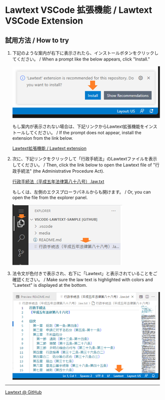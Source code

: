 # Lawtext VSCode 拡張機能 / Lawtext VSCode Extension

## 試用方法 / How to try

1. 下記のような案内が右下に表示されたら、インストールボタンをクリックしてください。 / When a prompt like the below appears, click "Install."

    ![](./media/extension-prompt.png)

    もし案内が表示されない場合は、下記リンクからLawtext拡張機能をインストールしてください。 / If the prompt does not appear, install the extension from the link below.

    [Lawtext拡張機能 / Lawtext extension](vscode:extension/yamachi.lawtext)

2. 次に、下記リンクをクリックして「行政手続法」のLawtextファイルを表示してください。 / Then, click the link below to open the Lawtext file of "行政手続法" (the Administrative Procedure Act).

    [行政手続法（平成五年法律第八十八号）.law.txt](./%E8%A1%8C%E6%94%BF%E6%89%8B%E7%B6%9A%E6%B3%95%EF%BC%88%E5%B9%B3%E6%88%90%E4%BA%94%E5%B9%B4%E6%B3%95%E5%BE%8B%E7%AC%AC%E5%85%AB%E5%8D%81%E5%85%AB%E5%8F%B7%EF%BC%89.law.txt)

    もしくは、左側のエクスプローラパネルからも開けます。 / Or, you can open the file from the explorer panel.

    ![](./media/explorer-file.png)

3. 法令文が色付きで表示され、右下に「Lawtext」と表示されていることをご確認ください。 / Make sure the law text is highlighted with colors and "Lawtext" is displayed at the bottom.

    ![](./media/extension-indicator.png)

----

[Lawtext @ GitHub](https://github.com/yamachig/Lawtext)